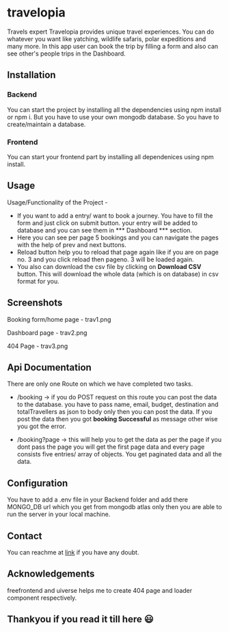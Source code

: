 # travelopia

Travels expert Travelopia provides unique travel experiences. You can do whatever you want like yatching, wildlife safaris, polar expeditions and many more. In this app user can book the trip by filling a form and also can see other's people trips in the Dashboard.

## Installation

### Backend 
You can start the project by installing all the dependencies using npm install or npm i. But you have to use your own mongodb database. So you have to create/maintain a database.

### Frontend
You can start your frontend part by installing all dependenices using npm install.

## Usage

Usage/Functionality of the Project - 
 - If you want to add a entry/ want to book a journey. You have to fill the form and just click on submit   button. your entry will be added to database and you can see them in *** Dashboard *** section.
 - Here you can see per page 5 bookings and you can navigate the pages with the help of prev and next buttons.
 - Reload button help you to reload that page again like if you are on page no. 3 and you click reload then pageno. 3 will be loaded again.
 - You also can download the csv file by clicking on **Download CSV** button. This will download the whole data (which is on database) in csv format for you.

 ## Screenshots

 Booking form/home page -
 trav1.png

 Dashboard page -
 trav2.png

 404 Page -
 trav3.png

 ## Api Documentation

 There are only one Route on which we have completed two tasks.
 - /booking -> if you do POST request on this route you can post the data to the database. you have to pass name, email, budget, destination and totalTravellers as json to body only then you can post the data. If you post the data then you got **booking Successful** as message other wise you got the error.

 - /booking?page -> this will help you to get the data as per the page if you dont pass the page you will get the first page data and every page consists five entries/ array of objects. You get paginated data and all the data.

 ## Configuration 

You have to add a .env file in your Backend folder and add there MONGO_DB url which you get from mongodb atlas only then you are able to run the server in your local machine.

## Contact 

You can reachme at [link](kk4064685@gmail.com) if you have any doubt.

## Acknowledgements 

freefrontend and uiverse helps me to create 404 page and loader component respectively.

## Thankyou if you read it till here 😃
